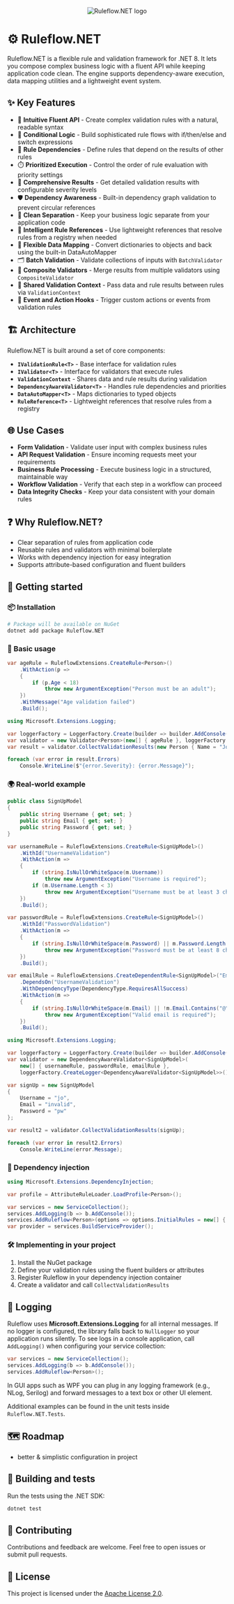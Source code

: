 <div align="center">
  <img src="Ruleflow.NET/Engine/Images/Ruleflow.NET.png" alt="Ruleflow.NET logo" />
</div>

# ⚙️ Ruleflow.NET

Ruleflow.NET is a flexible rule and validation framework for .NET 8. It lets you compose complex business logic with a fluent API while keeping application code clean. The engine supports dependency-aware execution, data mapping utilities and a lightweight event system.

## ✨ Key Features

- 🚀 **Intuitive Fluent API** - Create complex validation rules with a natural, readable syntax
- 🧠 **Conditional Logic** - Build sophisticated rule flows with if/then/else and switch expressions
- 🔗 **Rule Dependencies** - Define rules that depend on the results of other rules
- ⏱️ **Prioritized Execution** - Control the order of rule evaluation with priority settings
- 📝 **Comprehensive Results** - Get detailed validation results with configurable severity levels
- 🛡️ **Dependency Awareness** - Built-in dependency graph validation to prevent circular references
- 🧹 **Clean Separation** - Keep your business logic separate from your application code
- 📌 **Intelligent Rule References** - Use lightweight references that resolve rules from a registry when needed
- 🔧 **Flexible Data Mapping** - Convert dictionaries to objects and back using the built-in DataAutoMapper
- 🗂️ **Batch Validation** - Validate collections of inputs with `BatchValidator`
- 🧱 **Composite Validators** - Merge results from multiple validators using `CompositeValidator`
- 🤝 **Shared Validation Context** - Pass data and rule results between rules via `ValidationContext`
- 🎯 **Event and Action Hooks** - Trigger custom actions or events from validation rules

## 🏗️ Architecture

Ruleflow.NET is built around a set of core components:

- **`IValidationRule<T>`** - Base interface for validation rules
- **`IValidator<T>`** - Interface for validators that execute rules
- **`ValidationContext`** - Shares data and rule results during validation
- **`DependencyAwareValidator<T>`** - Handles rule dependencies and priorities
- **`DataAutoMapper<T>`** - Maps dictionaries to typed objects
- **`RuleReference<T>`** - Lightweight references that resolve rules from a registry

## 🌐 Use Cases

- **Form Validation** - Validate user input with complex business rules
- **API Request Validation** - Ensure incoming requests meet your requirements
- **Business Rule Processing** - Execute business logic in a structured, maintainable way
- **Workflow Validation** - Verify that each step in a workflow can proceed
- **Data Integrity Checks** - Keep your data consistent with your domain rules

## ❓ Why Ruleflow.NET?

- Clear separation of rules from application code
- Reusable rules and validators with minimal boilerplate
- Works with dependency injection for easy integration
- Supports attribute-based configuration and fluent builders

## 🚀 Getting started

### 📦 Installation

```bash
# Package will be available on NuGet
dotnet add package Ruleflow.NET
```

### 🔰 Basic usage

```csharp
var ageRule = RuleflowExtensions.CreateRule<Person>()
    .WithAction(p =>
    {
        if (p.Age < 18)
            throw new ArgumentException("Person must be an adult");
    })
    .WithMessage("Age validation failed")
    .Build();

using Microsoft.Extensions.Logging;

var loggerFactory = LoggerFactory.Create(builder => builder.AddConsole());
var validator = new Validator<Person>(new[] { ageRule }, loggerFactory.CreateLogger<Validator<Person>>());
var result = validator.CollectValidationResults(new Person { Name = "John", Age = 17 });

foreach (var error in result.Errors)
    Console.WriteLine($"{error.Severity}: {error.Message}");
```

### 🌍 Real-world example

```csharp
public class SignUpModel
{
    public string Username { get; set; }
    public string Email { get; set; }
    public string Password { get; set; }
}

var usernameRule = RuleflowExtensions.CreateRule<SignUpModel>()
    .WithId("UsernameValidation")
    .WithAction(m =>
    {
        if (string.IsNullOrWhiteSpace(m.Username))
            throw new ArgumentException("Username is required");
        if (m.Username.Length < 3)
            throw new ArgumentException("Username must be at least 3 characters");
    })
    .Build();

var passwordRule = RuleflowExtensions.CreateRule<SignUpModel>()
    .WithId("PasswordValidation")
    .WithAction(m =>
    {
        if (string.IsNullOrWhiteSpace(m.Password) || m.Password.Length < 8)
            throw new ArgumentException("Password must be at least 8 characters");
    })
    .Build();

var emailRule = RuleflowExtensions.CreateDependentRule<SignUpModel>("EmailValidation")
    .DependsOn("UsernameValidation")
    .WithDependencyType(DependencyType.RequiresAllSuccess)
    .WithAction(m =>
    {
        if (string.IsNullOrWhiteSpace(m.Email) || !m.Email.Contains("@"))
            throw new ArgumentException("Valid email is required");
    })
    .Build();

using Microsoft.Extensions.Logging;

var loggerFactory = LoggerFactory.Create(builder => builder.AddConsole());
var validator = new DependencyAwareValidator<SignUpModel>(
    new[] { usernameRule, passwordRule, emailRule },
    loggerFactory.CreateLogger<DependencyAwareValidator<SignUpModel>>());

var signUp = new SignUpModel
{
    Username = "jo",
    Email = "invalid",
    Password = "pw"
};

var result2 = validator.CollectValidationResults(signUp);

foreach (var error in result2.Errors)
    Console.WriteLine(error.Message);
```

### 🔌 Dependency injection

```csharp
using Microsoft.Extensions.DependencyInjection;

var profile = AttributeRuleLoader.LoadProfile<Person>();

var services = new ServiceCollection();
services.AddLogging(b => b.AddConsole());
services.AddRuleflow<Person>(options => options.InitialRules = new[] { ageRule }, profile);
var provider = services.BuildServiceProvider();
```

### 🛠️ Implementing in your project

1. Install the NuGet package
2. Define your validation rules using the fluent builders or attributes
3. Register Ruleflow in your dependency injection container
4. Create a validator and call `CollectValidationResults`

## 📝 Logging

Ruleflow uses **Microsoft.Extensions.Logging** for all internal messages. If no logger is configured, the
library falls back to `NullLogger` so your application runs silently. To see logs in a console
application, call `AddLogging()` when configuring your service collection:

```csharp
var services = new ServiceCollection();
services.AddLogging(b => b.AddConsole());
services.AddRuleflow<Person>();
```

In GUI apps such as WPF you can plug in any logging framework (e.g., NLog, Serilog) and forward messages
to a text box or other UI element.

Additional examples can be found in the unit tests inside `Ruleflow.NET.Tests`.

## 🗺️ Roadmap

- better & simplistic configuration in project

## 🧪 Building and tests

Run the tests using the .NET SDK:

```bash
dotnet test
```

## 🤝 Contributing

Contributions and feedback are welcome. Feel free to open issues or submit pull requests.

## 📄 License

This project is licensed under the [Apache License 2.0](LICENSE.txt).
